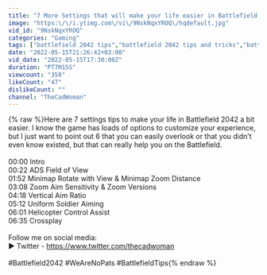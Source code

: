 ```yaml
---
title: "7 More Settings that will make your life easier in Battlefield 2042"
image: "https:\/\/i.ytimg.com\/vi\/9NskNqxYROQ\/hqdefault.jpg"
vid_id: "9NskNqxYROQ"
categories: "Gaming"
tags: ["battlefield 2042 tips","battlefield 2042 tips and tricks","battlefield 2042 tricks"]
date: "2022-05-15T21:26:42+03:00"
vid_date: "2022-05-15T17:30:00Z"
duration: "PT7M15S"
viewcount: "358"
likeCount: "47"
dislikeCount: ""
channel: "TheCadWoman"
---
```

{% raw %}Here are 7 settings tips to make your life in Battlefield 2042 a bit easier. I know the game has loads of options to customize your experience, but I just want to point out 6 that you can easily overlook or that you didn’t even know existed, but that can really help you on the Battlefield.<br /><br />00:00 Intro<br />00:22 ADS Field of View<br />01:52 Minimap Rotate with View &amp; Minimap Zoom Distance<br />03:08 Zoom Aim Sensitivity &amp; Zoom Versions<br />04:18 Vertical Aim Ratio<br />05:12 Uniform Soldier Aiming<br />06:01 Helicopter Control Assist<br />06:35 Crossplay<br /><br />Follow me on social media:<br />▶ Twitter - <a rel="nofollow" target="blank" href="https://www.twitter.com/thecadwoman">https://www.twitter.com/thecadwoman</a><br /><br />#Battlefield2042 #WeAreNoPats #BattlefieldTips{% endraw %}
